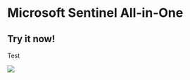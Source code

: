 # Microsoft Sentinel All-in-One

## Try it now!
Test

<a href="https://portal.azure.com/#create/Microsoft.Template/uri/https%3A%2F%2Fraw.githubusercontent.com%2F2gcloud%2Fmanaged-sentinel%2Fmain%2Fazuredeploy.json/createUIDefinitionUri/https%3A%2F%2Fraw.githubusercontent.com%2F2gcloud%2Fmanaged-sentinel%2Fmain%2FcreateUiDefinition.json" target="_blank">
    <img src="https://aka.ms/deploytoazurebutton""/>
</a>
